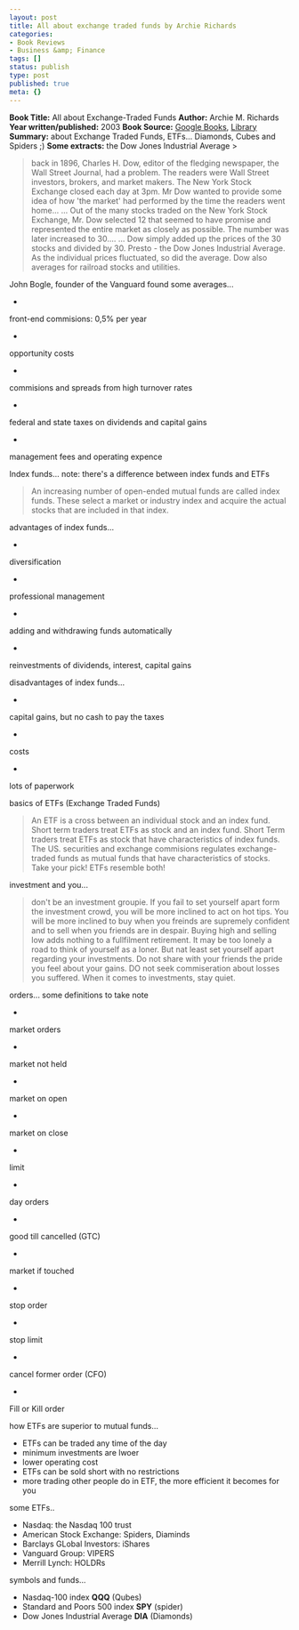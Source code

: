 ```yaml
---
layout: post
title: All about exchange traded funds by Archie Richards
categories:
- Book Reviews
- Business &amp; Finance
tags: []
status: publish
type: post
published: true
meta: {}
---
```

**Book Title:** All about Exchange-Traded Funds **Author:** Archie M. Richards **Year written/published:** 2003 **Book Source:** [Google Books](http://books.google.com/books?id=ob-Lvr1NqRAC&printsec=frontcover&dq=exchange+traded+funds+richards&sig=IQjHvDwmYy6BpNa-WVOAV8AFcEY), [Library](http://vistaweb.nlb.gov.sg/cgi-bin/cw_cgi?fullRecord+26967+3002+11370409+2+2) **Summary:** about Exchange Traded Funds, ETFs... Diamonds, Cubes and Spiders ;) **Some extracts:** the Dow Jones Industrial Average >  

> back in 1896, Charles H. Dow, editor of the fledging newspaper, the Wall Street Journal, had a problem. The readers were Wall Street investors, brokers, and market makers. The New York Stock Exchange closed each day at 3pm. Mr Dow wanted to provide some idea of how 'the market' had performed by the time the readers went home... ... Out of the many stocks traded on the New York Stock Exchange, Mr. Dow selected 12 that seemed to have promise and represented the entire market as closely as possible. The number was later increased to 30.... ... Dow simply added up the prices of the 30 stocks and divided by 30. Presto - the Dow Jones Industrial Average. As the individual prices fluctuated, so did the average. Dow also averages for railroad stocks and utilities.

John Bogle, founder of the Vanguard found some averages...

-  

front-end commisions: 0,5% per year

-  

opportunity costs

-  

commisions and spreads from high turnover rates

-  

federal and state taxes on dividends and capital gains

-  

management fees and operating expence

Index funds... note: there's a difference between index funds and ETFs

>  

> An increasing number of open-ended mutual funds are called index funds. These select a market or industry index and acquire the actual stocks that are included in that index.

advantages of index funds...

-  

diversification

-  

professional management

-  

adding and withdrawing funds automatically

-  

reinvestments of dividends, interest, capital gains

disadvantages of index funds...

-  

capital gains, but no cash to pay the taxes

-  

costs

-  

lots of paperwork

basics of ETFs (Exchange Traded Funds)

>  

> An ETF is a cross between an individual stock and an index fund. Short term traders treat ETFs as stock and an index fund. Short Term traders treat ETFs as stock that have characteristics of index funds. The US. securities and exchange commisions regulates exchange-traded funds as mutual funds that have characteristics of stocks. Take your pick! ETFs resemble both!

investment and you...

>  

> don't be an investment groupie. If you fail to set yourself apart form the investment crowd, you will be more inclined to act on hot tips. You will be more inclined to buy when you freinds are supremely confident and to sell when you friends are in despair. Buying high and selling low adds nothing to a fullfilment retirement. It may be too lonely a road to think of yourself as a loner. But nat least set yourself apart regarding your investments. Do not share with your friends the pride you feel about your gains. DO not seek commiseration about losses you suffered. When it comes to investments, stay quiet.

orders... some definitions to take note

-  

market orders

-  

market not held

-  

market on open

-  

market on close

-  

limit

-  

day orders

-  

good till cancelled (GTC)

-  

market if touched

-  

stop order

-  

stop limit

-  

cancel former order (CFO)

-  

Fill or Kill order

how ETFs are superior to mutual funds...
- ETFs can be traded any time of the day
- minimum investments are lwoer
- lower operating cost
- ETFs can be sold short with no restrictions
- more trading other people do in ETF, the more efficient it becomes for you

some ETFs..
- Nasdaq: the Nasdaq 100 trust
- American Stock Exchange: Spiders, Diaminds
- Barclays GLobal Investors: iShares
- Vanguard Group: VIPERS
- Merrill Lynch: HOLDRs

symbols and funds...
- Nasdaq-100 index **QQQ** (Qubes)
- Standard and Poors 500 index **SPY** (spider)
- Dow Jones Industrial Average **DIA** (Diamonds)
